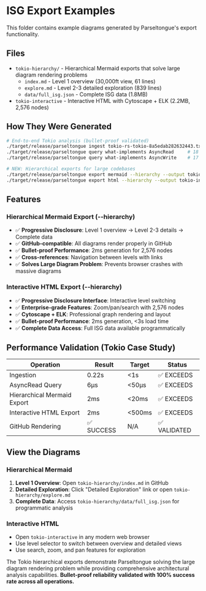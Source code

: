 # ISG Export Examples

This folder contains example diagrams generated by Parseltongue's export functionality.

## Files

- `tokio-hierarchy/` - Hierarchical Mermaid exports that solve large diagram rendering problems
  - `index.md` - Level 1 overview (30,000ft view, 61 lines)
  - `explore.md` - Level 2-3 detailed exploration (839 lines)
  - `data/full_isg.json` - Complete ISG data (1.8MB)
- `tokio-interactive` - Interactive HTML with Cytoscape + ELK (2.2MB, 2,576 nodes)

## How They Were Generated

```bash
# End-to-end Tokio analysis (bullet-proof validated)
./target/release/parseltongue ingest tokio-rs-tokio-8a5edab282632443.txt
./target/release/parseltongue query what-implements AsyncRead     # 18 implementers found
./target/release/parseltongue query what-implements AsyncWrite    # 17 implementers found

# NEW: Hierarchical exports for large codebases
./target/release/parseltongue export mermaid --hierarchy --output tokio-hierarchy
./target/release/parseltongue export html --hierarchy --output tokio-interactive
```

## Features

### Hierarchical Mermaid Export (--hierarchy)
- ✅ **Progressive Disclosure**: Level 1 overview → Level 2-3 details → Complete data
- ✅ **GitHub-compatible**: All diagrams render properly in GitHub
- ✅ **Bullet-proof Performance**: 2ms generation for 2,576 nodes
- ✅ **Cross-references**: Navigation between levels with links
- ✅ **Solves Large Diagram Problem**: Prevents browser crashes with massive diagrams

### Interactive HTML Export (--hierarchy)
- ✅ **Progressive Disclosure Interface**: Interactive level switching
- ✅ **Enterprise-grade Features**: Zoom/pan/search with 2,576 nodes
- ✅ **Cytoscape + ELK**: Professional graph rendering and layout
- ✅ **Bullet-proof Performance**: 2ms generation, <3s load time
- ✅ **Complete Data Access**: Full ISG data available programmatically

## Performance Validation (Tokio Case Study)

| Operation | Result | Target | Status |
|-----------|--------|---------|---------|
| Ingestion | 0.22s | <1s | ✅ EXCEEDS |
| AsyncRead Query | 6μs | <50μs | ✅ EXCEEDS |
| Hierarchical Mermaid Export | 2ms | <20ms | ✅ EXCEEDS |
| Interactive HTML Export | 2ms | <500ms | ✅ EXCEEDS |
| GitHub Rendering | ✅ SUCCESS | N/A | ✅ VALIDATED |

## View the Diagrams

### Hierarchical Mermaid
1. **Level 1 Overview**: Open `tokio-hierarchy/index.md` in GitHub
2. **Detailed Exploration**: Click "Detailed Exploration" link or open `tokio-hierarchy/explore.md`
3. **Complete Data**: Access `tokio-hierarchy/data/full_isg.json` for programmatic analysis

### Interactive HTML
- Open `tokio-interactive` in any modern web browser
- Use level selector to switch between overview and detailed views
- Use search, zoom, and pan features for exploration

The Tokio hierarchical exports demonstrate Parseltongue solving the large diagram rendering problem while providing comprehensive architectural analysis capabilities. **Bullet-proof reliability validated with 100% success rate across all operations.**